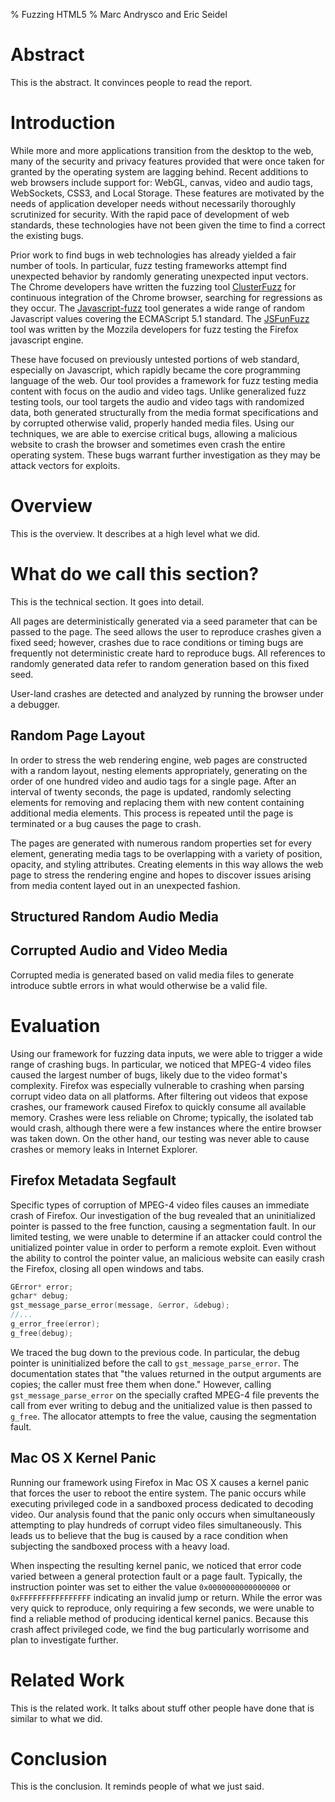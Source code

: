 % Fuzzing HTML5
% Marc Andrysco and Eric Seidel

# Abstract

This is the abstract. It convinces people to read the report.

# Introduction

While more and more applications transition from the desktop to the web,
many of the security and privacy features provided that were once taken for
granted by the operating system are lagging behind. Recent additions to web
browsers include support for: WebGL, canvas, video and audio tags, WebSockets,
CSS3, and Local Storage. These features are motivated by the needs of
application developer needs without necessarily thoroughly scrutinized for
security. With the rapid pace of development of web standards, these
technologies have not been given the time to find a correct the existing bugs.

Prior work to find bugs in web technologies has already yielded a fair number
of tools. In particular, fuzz testing frameworks attempt find unexpected
behavior by randomly generating unexpected input vectors. The Chrome
developers have written the fuzzing tool [ClusterFuzz] for continuous
integration of the Chrome browser, searching for regressions as they occur.
The [Javascript-fuzz] tool generates a wide range of random Javascript values
covering the ECMAScript 5.1 standard. The [JSFunFuzz] tool was written by the
Mozzila developers for fuzz testing the Firefox javascript engine.

These have focused on previously untested portions of web standard, especially
on Javascript, which rapidly became the core programming language of the web.
Our tool provides a framework for fuzz testing media content with focus on the
audio and video tags. Unlike generalized fuzz testing tools, our tool targets
the audio and video tags with randomized data, both generated structurally
from the media format specifications and by corrupted otherwise valid,
properly handed media files. Using our techniques, we are able to exercise
critical bugs, allowing a malicious website to crash the browser and sometimes
even crash the entire operating system. These bugs warrant further
investigation as they may be attack vectors for exploits.

# Overview
This is the overview. It describes at a high level what we did.

# What do we call this section?
This is the technical section. It goes into detail.

All pages are deterministically generated via a seed parameter that can be
passed to the page. The seed allows the user to reproduce crashes given a
fixed seed; however, crashes due to race conditions or timing bugs are
frequently not deterministic create hard to reproduce bugs. All references to
randomly generated data refer to random generation based on this fixed seed.

User-land crashes are detected and analyzed by running the browser under a
debugger.

## Random Page Layout

In order to stress the web rendering engine, web pages are constructed with a
random layout, nesting elements appropriately, generating on the order of one
hundred video and audio tags for a single page. After an interval of twenty
seconds, the page is updated, randomly selecting elements for removing and
replacing them with new content containing additional media elements. This
process is repeated until the page is terminated or a bug causes the page to
crash.

The pages are generated with numerous random properties set for every element,
generating media tags to be overlapping with a variety of position, opacity,
and styling attributes. Creating elements in this way allows the web page to
stress the rendering engine and hopes to discover issues arising from media
content layed out in an unexpected fashion.

## Structured Random Audio Media


## Corrupted Audio and Video Media

Corrupted media is generated based on valid media files to generate introduce
subtle errors in what would otherwise be a valid file. 

# Evaluation

Using our framework for fuzzing data inputs, we were able to trigger a wide
range of crashing bugs. In particular, we noticed that MPEG-4 video files
caused the largest number of bugs, likely due to the video format's
complexity. Firefox was especially vulnerable to crashing when parsing corrupt
video data on all platforms. After filtering out videos that expose crashes,
our framework caused Firefox to quickly consume all available memory. Crashes
were less reliable on Chrome; typically, the isolated tab would crash,
although there were a few instances where the entire browser was taken down.
On the other hand, our testing was never able to cause crashes or memory leaks
in Internet Explorer.

## Firefox Metadata Segfault

Specific types of corruption of MPEG-4 video files causes an immediate crash
of Firefox. Our investigation of the bug revealed that an uninitialized
pointer is passed to the free function, causing a segmentation fault. In our
limited testing, we were unable to determine if an attacker could control the
unitialized pointer value in order to perform a remote exploit. Even without
the ability to control the pointer value, an malicious website can easily
crash the Firefox, closing all open windows and tabs.

```c
GError* error;
gchar* debug;
gst_message_parse_error(message, &error, &debug);
//...
g_error_free(error);
g_free(debug);
```

We traced the bug down to the previous code. In particular, the debug pointer
is uninitialized before the call to `gst_message_parse_error`. The
documentation states that "the values returned in the output arguments are
copies; the caller must free them when done." However, calling
`gst_message_parse_error` on the specially crafted MPEG-4 file prevents the
call from ever writing to debug and the unitialized value is then passed to
`g_free`. The allocator attempts to free the value, causing the segmentation
fault.

## Mac OS X Kernel Panic

Running our framework using Firefox in Mac OS X causes a kernel panic that
forces the user to reboot the entire system. The panic occurs while executing
privileged code in a sandboxed process dedicated to decoding video. Our
analysis found that the panic only occurs when simultaneously attempting to
play hundreds of corrupt video files simultaneously. This leads us to believe
that the bug is caused by a race condition when subjecting the sandboxed
process with a heavy load.

When inspecting the resulting kernel panic, we noticed that error code varied
between a general protection fault or a page fault. Typically, the instruction
pointer was set to either the value `0x0000000000000000` or
`0xFFFFFFFFFFFFFFFF` indicating an invalid jump or return. While the error was
very quick to reproduce, only requiring a few seconds, we were unable to find a
reliable method of producing identical kernel panics. Because this crash
affect privileged code, we find the bug particularly worrisome and plan to
investigate further.

# Related Work
This is the related work. It talks about stuff other people have done that is similar to what we did.

# Conclusion
This is the conclusion. It reminds people of what we just said.

[ClusterFuzz]: https://code.google.com/p/clusterfuzz/
[Javascript-fuzz]: https://github.com/NodeGuy/JavaScript-fuzz
[JSFunFuzz]: https://code.google.com/p/google-caja/source/browse/trunk/src/third_party/js/jsfunfuzz/jsfunfuzz.js?r=1767
[CREST]: http://jburnim.github.io/crest/
[KLEE]: https://klee.github.io
[AEG]: http://security.ece.cmu.edu/aeg/
[paper]: http://dl.acm.org/citation.cfm?id=2541977
[V8]: https://code.google.com/p/v8/
[address disclosure vulnerabilities]: http://blog.beyondtrust.com/zd_threat/internet-explorer-9-memory-disclosure
[arbitrary code execution]: https://bugzilla.mozilla.org/show_bug.cgi?id=796866
[cross-site scripting]: http://net-security.org/dl/articles/WHXSSThreats.pdf
[denial-of-service bugs]: https://www.evilfingers.com/advisory/Google_Chrome_Browser_0.2.149.27_in_chrome_dll.php
